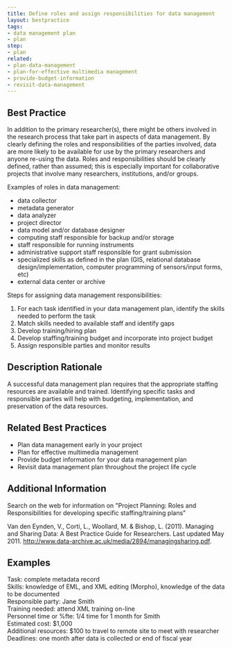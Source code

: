 ```yaml
---
title: Define roles and assign responsibilities for data management
layout: bestpractice
tags:
- data management plan
- plan
step:
- plan
related:
- plan-data-management
- plan-for-effective multimedia management
- provide-budget-information
- revisit-data-management
---
```



## Best Practice
In addition to the primary researcher(s), there might be others involved in the research process that take part in aspects of data management. By clearly defining the roles and responsibilities of the parties involved, data are more likely to be available for use by the primary researchers and anyone re-using the data. Roles and responsibilities should be clearly defined, rather than assumed; this is especially important for collaborative projects that involve many researchers, institutions, and/or groups.

Examples of roles in data management:

- data collector
- metadata generator
- data analyzer
- project director
- data model and/or database designer
- computing staff responsible for backup and/or storage
- staff responsible for running instruments
- administrative support staff responsible for grant submission
- specialized skills as defined in the plan (GIS, relational database design/implementation, computer programming of sensors/input forms, etc)
- external data center or archive

Steps for assigning data management responsibilities:

1. For each task identified in your data management plan, identify the skills needed to perform the task
2. Match skills needed to available staff and identify gaps
3. Develop training/hiring plan
4. Develop staffing/training budget and incorporate into project budget
5. Assign responsible parties and monitor results

## Description Rationale 
A successful data management plan requires that the appropriate staffing resources are available and trained. Identifying specific tasks and responsible parties will help with budgeting, implementation, and preservation of the data resources.

## Related Best Practices
- Plan data management early in your project
- Plan for effective multimedia management
- Provide budget information for your data management plan
- Revisit data management plan throughout the project life cycle

## Additional Information
Search on the web for information on "Project Planning: Roles and Responsibilities for developing specific staffing/training plans"

Van den Eynden, V., Corti, L., Woollard, M. & Bishop, L. (2011). Managing and Sharing Data: A Best Practice Guide for Researchers. Last updated May 2011. http://www.data-archive.ac.uk/media/2894/managingsharing.pdf.

## Examples
Task: complete metadata record  
Skills: knowledge of EML, and XML editing (Morpho), knowledge of the data to be documented  
Responsible party: Jane Smith  
Training needed: attend XML training on-line  
Personnel time or %fte: 1/4 time for 1 month for Smith  
Estimated cost: $1,000  
Additional resources: $100 to travel to remote site to meet with researcher  
Deadlines: one month after data is collected or end of fiscal year  
